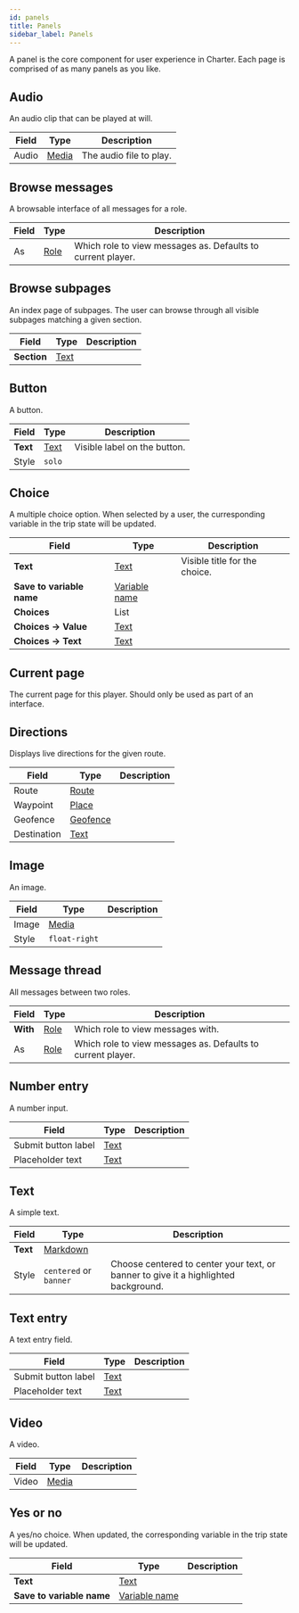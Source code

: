```yaml
---
id: panels
title: Panels
sidebar_label: Panels
---
```


A panel is the core component for user experience in Charter. Each page is comprised of as many panels as you like.
## Audio

An audio clip that can be played at will.


| Field | Type | Description |
| - | - | - |
| Audio | [Media](/docs/reference/fieldtypes#media) | The audio file to play. |



## Browse messages

A browsable interface of all messages for a role.


| Field | Type | Description |
| - | - | - |
| As | [Role](/docs/reference/resources#role) | Which role to view messages as. Defaults to current player. |



## Browse subpages

An index page of subpages. The user can browse through all visible subpages matching a given section.


| Field | Type | Description |
| - | - | - |
| **Section** | [Text](/docs/reference/fieldtypes#text) |  |



## Button

A button.


| Field | Type | Description |
| - | - | - |
| **Text** | [Text](/docs/reference/fieldtypes#text) | Visible label on the button. |
| Style | `solo` |  |



## Choice

A multiple choice option. When selected by a user, the curresponding variable in the trip state will be updated.


| Field | Type | Description |
| - | - | - |
| **Text** | [Text](/docs/reference/fieldtypes#text) | Visible title for the choice. |
| **Save to variable name** | [Variable name](/docs/reference/fieldtypes#variable-name) |  |
| **Choices** | List |  |
| **Choices → Value** | [Text](/docs/reference/fieldtypes#text) |  |
| **Choices → Text** | [Text](/docs/reference/fieldtypes#text) |  |



## Current page

The current page for this player. Should only be used as part of an interface.





## Directions

Displays live directions for the given route.


| Field | Type | Description |
| - | - | - |
| Route | [Route](/docs/reference/resources#route) |  |
| Waypoint | [Place](/docs/reference/resources#waypoint) |  |
| Geofence | [Geofence](/docs/reference/resources#geofence) |  |
| Destination | [Text](/docs/reference/fieldtypes#text) |  |



## Image

An image.


| Field | Type | Description |
| - | - | - |
| Image | [Media](/docs/reference/fieldtypes#media) |  |
| Style | `float-right` |  |



## Message thread

All messages between two roles.


| Field | Type | Description |
| - | - | - |
| **With** | [Role](/docs/reference/resources#role) | Which role to view messages with. |
| As | [Role](/docs/reference/resources#role) | Which role to view messages as. Defaults to current player. |



## Number entry

A number input.


| Field | Type | Description |
| - | - | - |
| Submit button label | [Text](/docs/reference/fieldtypes#text) |  |
| Placeholder text | [Text](/docs/reference/fieldtypes#text) |  |



## Text

A simple text.


| Field | Type | Description |
| - | - | - |
| **Text** | [Markdown](/docs/reference/fieldtypes#markdown) |  |
| Style | `centered` or `banner` | Choose centered to center your text, or banner to give it a highlighted background. |



## Text entry

A text entry field.


| Field | Type | Description |
| - | - | - |
| Submit button label | [Text](/docs/reference/fieldtypes#text) |  |
| Placeholder text | [Text](/docs/reference/fieldtypes#text) |  |



## Video

A video.


| Field | Type | Description |
| - | - | - |
| Video | [Media](/docs/reference/fieldtypes#media) |  |



## Yes or no

A yes/no choice. When updated, the corresponding variable in the trip state will be updated.


| Field | Type | Description |
| - | - | - |
| **Text** | [Text](/docs/reference/fieldtypes#text) |  |
| **Save to variable name** | [Variable name](/docs/reference/fieldtypes#variable-name) |  |



